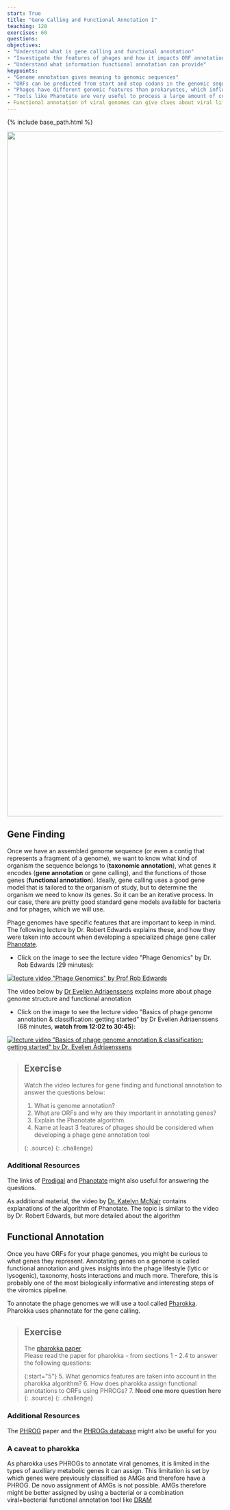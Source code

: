 ```yaml
---
start: True
title: "Gene Calling and Functional Annotation I"
teaching: 120
exercises: 60
questions:
objectives:
- "Understand what is gene calling and functional annotation"
- "Investigate the features of phages and how it impacts ORF annotation"
- "Understand what information functional annotation can provide"
keypoints:
- "Genome annotation gives meaning to genomic sequences"
- "ORFs can be predicted from start and stop codons in the genomic sequences"
- "Phages have different genomic features than prokaryotes, which influences the design of algorithms"
- "Tools like Phanotate are very useful to process a large amount of contigs. However, no tool is perfect, so a critical interpretation of the results is important"
- Functional annotation of viral genomes can give clues about viral lifestyle and host interactions
---
```


{% include base_path.html %}
<p align="center">
    <a href="{{ site.carpentries_site }}"><img src="{{ relative_root_path }}/assets/img/logo_day4.png" alt="Viromics workflow" width="1600" /></a>
</p>

## Gene Finding

Once we have an assembled genome sequence (or even a contig that represents a fragment of a genome), we want to know  what kind of organism the sequence belongs to (**taxonomic annotation**), what genes it encodes (**gene annotation** or gene calling), and the functions of those genes (**functional annotation**). Ideally, gene calling uses a good gene model that is tailored to the organism of study, but to determine the organism we need to know its genes. So it can be an iterative process. In our case, there are pretty good standard gene models available for bacteria and for phages, which we will use.

Phage genomes have specific features that are important to keep in mind. The following lecture by Dr. Robert Edwards explains these, and how they were taken into account when developing a specialized phage gene caller [Phanotate](https://github.com/deprekate/PHANOTATE). 

- Click on the image to see the lecture video "Phage Genomics" by Dr. Rob Edwards (29 minutes):
  
[![lecture video "Phage Genomics" by Prof Rob Edwards](https://img.youtube.com/vi/ecJ1DqVvuFE/0.jpg)](https://www.youtube.com/watch?v=ecJ1DqVvuFE&pp=ygUJcGhhbm90YXRl)  

The video below by [Dr Evelien Adriaenssens](https://www.youtube.com/watch?v=wO1w1Z1Or1w&pp=ygUJcGhhbm90YXRl) explains more about phage genome structure and functional annotation

- Click on the image to see the lecture video "Basics of phage genome annotation & classification: getting started" by Dr Evelien Adriaenssens (68 minutes, **watch from 12:02 to 30:45**):
  
[![lecture video "Basics of phage genome annotation & classification: getting started" by Dr. Evelien Adriaenssens](https://img.youtube.com/vi/wO1w1Z1Or1w/0.jpg)](https://www.youtube.com/watch?v=wO1w1Z1Or1w)

> ## Exercise
>  
>  Watch the video lectures for gene finding and functional annotation to answer the questions below:  
>  1. What is genome annotation?
> 2. What are ORFs and why are they important in annotating genes?
> 3. Explain the Phanotate algorithm.
> 4. Name at least 3 features of phages should be considered when developing a phage gene annotation tool
>
> {: .source}
{: .challenge}

### Additional Resources

The links of [Prodigal](https://github.com/hyattpd/Prodigal) and [Phanotate](https://academic.oup.com/bioinformatics/article/35/22/4537/5480131) might also useful for answering the questions. 

As additional material, the video by [Dr. Katelyn McNair](https://www.youtube.com/watch?v=gvnPsA1S6GY&pp=ygUJcGhhbm90YXRl) contains explanations of the algorithm of Phanotate. The topic is similar to the video by Dr. Robert Edwards, but more detailed about the algorithm


## Functional Annotation

Once you have ORFs for your phage genomes, you might be curious to what genes they represent. Annotating genes on a genome is called functional annotation and gives insights into the phage lifestyle (lytic or lysogenic), taxonomy, hosts interactions and much more. Therefore, this is probably one of the most biologically informative and interesting steps of the viromics pipeline. 

To annotate the phage genomes we will use a tool called [Pharokka](https://github.com/gbouras13/pharokka/tree/master). Pharokka uses phannotate for the gene calling. 

> ## Exercise
>  The [pharokka paper](https://academic.oup.com/bioinformatics/article/39/1/btac776/6858464?login=true).   
>  Please read the paper for pharokka - from sections 1 - 2.4 to answer the following questions:  
>  
>  {:start="5"}
>  5. What genomics features are taken into account in the pharokka algorithm?
>  6. How does pharokka assign functional annotations to ORFs using PHROGs? 
>  7. **Need one more question here**
> {: .source}
{: .challenge}

### Additional Resources

The [PHROG](https://academic.oup.com/nargab/article/3/3/lqab067/6342220) paper and the [PHROGs database](https://phrogs.lmge.uca.fr/) might also be useful for you

### A caveat to pharokka

As pharokka uses PHROGs to annotate viral genomes, it is limited in the types of auxiliary metabolic genes it can assign. This limitation is set by which genes were previously classified as AMGs and therefore have a PHROG. De novo assignment of AMGs is not possible. AMGs therefore might be better assigned by using a bacterial or a combination viral+bacterial functional annotation tool like [DRAM](https://github.com/WrightonLabCSU/DRAM) 

